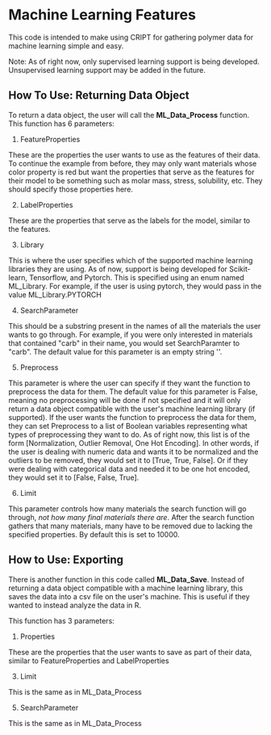 # Machine Learning Features

This code is intended to make using CRIPT for gathering polymer data for machine learning simple and easy.

Note: As of right now, only supervised learning support is being developed. Unsupervised learning support may be added in the future.

## How To Use: Returning Data Object

To return a data object, the user will call the **ML_Data_Process** function. This function has 6 parameters:

1. FeatureProperties

These are the properties the user wants to use as the features of their data. To continue the example from before, they may only want materials whose color property is red but want the properties that serve as the features for their model to be something such as molar mass, stress, solubility, etc. They should specify those properties here.

2. LabelProperties

These are the properties that serve as the labels for the model, similar to the features.

3. Library

This is where the user specifies which of the supported machine learning libraries they are using. As of now, support is being developed for Scikit-learn, Tensorflow, and Pytorch. This is specified using an enum named ML_Library. For example, if the user is using pytorch, they would pass in the value ML_Library.PYTORCH

4. SearchParameter

This should be a substring present in the names of all the materials the user wants to go through. For example, if you were only interested in materials that contained "carb" in their name, you would set SearchParamter to "carb". The default value for this parameter is an empty string ''. 

5. Preprocess

This parameter is where the user can specify if they want the function to preprocess the data for them. The default value for this parameter is False, meaning no preprocessing will be done if not specified and it will only return a data object compatible with the user's machine learning library (if supported). If the user wants the function to preprocess the data for them, they can set Preprocess to a list of Boolean variables representing what types of preprocessing they want to do. As of right now, this list is of the form [Normalization, Outlier Removal, One Hot Encoding]. In other words, if the user is dealing with numeric data and wants it to be normalized and the outliers to be removed, they would set it to [True, True, False]. Or if they were dealing with categorical data and needed it to be one hot encoded, they would set it to [False, False, True].

6. Limit

This parameter controls how many materials the search function will go through, *not how many final materials there are*. After the search function gathers that many materials, many have to be removed due to lacking the specified properties. By default this is set to 10000.

## How to Use: Exporting

There is another function in this code called **ML_Data_Save**. Instead of returning a data object compatible with a machine learning library, this saves the data into a csv file on the user's machine. This is useful if they wanted to instead analyze the data in R.

This function has 3 parameters:

1. Properties

These are the properties that the user wants to save as part of their data, similar to FeatureProperties and LabelProperties

3. Limit

This is the same as in ML_Data_Process

5. SearchParameter

This is the same as in ML_Data_Process

